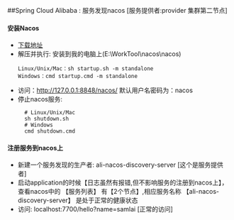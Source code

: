 ##Spring Cloud Alibaba : 服务发现nacos [服务提供者:provider 集群第二节点] 
#### 安装Nacos
+ [下载地址](https://github.com/alibaba/nacos/releases)
+ 解压并执行: 安装到我的电脑上(E:\WorkTool\nacos\nacos)
    ```text
    Linux/Unix/Mac：sh startup.sh -m standalone
    Windows：cmd startup.cmd -m standalone
    ```
+ 访问：http://127.0.0.1:8848/nacos/  默认用户名密码为：nacos
+ 停止nacos服务:
  ```text
    # Linux/Unix/Mac
    sh shutdown.sh
    # Windows
    cmd shutdown.cmd
  ```
#### 注册服务到nacos上  
+ 新建一个服务发现的生产者: ali-nacos-discovery-server  [这个是服务提供者]
+ 启动application的时候【日志虽然有报错,但不影响服务的注册到nacos上】，查看nacos中的 【服务列表】 有【2个节点】,相应服务名称 【ali-nacos-discovery-server】 是处于正常的健康状态
+ 访问: localhost:7700/hello?name=samlai  [正常的访问]